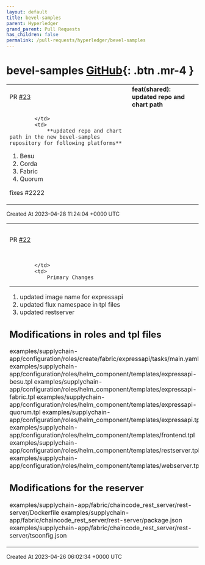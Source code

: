 ```yaml
---
layout: default
title: bevel-samples
parent: Hyperledger
grand_parent: Pull Requests
has_children: false
permalink: /pull-requests/hyperledger/bevel-samples
---
```


# bevel-samples <span class="fs-3 right-align">[GitHub](https://github.com/hyperledger/bevel-samples){: .btn .mr-4 }</span>


<div>
    <table>
        <tr>
            <td>
                PR <a href="https://github.com/hyperledger/bevel-samples/pull/23" class=".btn">#23</a>
            </td>
            <td>
                <b>
                    feat(shared): updated repo and chart path
                </b>
            </td>
        </tr>
        <tr>
            <td>
                
            </td>
            <td>
                **updated repo and chart path in the new bevel-samples repository for following platforms**

  1. Besu
  2. Corda
  3. Fabric
  4. Quorum

fixes #2222
            </td>
        </tr>
    </table>
    <div class="right-align">
        Created At 2023-04-28 11:24:04 +0000 UTC
    </div>
</div>

<div>
    <table>
        <tr>
            <td>
                PR <a href="https://github.com/hyperledger/bevel-samples/pull/22" class=".btn">#22</a>
            </td>
            <td>
                <b>
                    [chore] merge from main
                </b>
            </td>
        </tr>
        <tr>
            <td>
                
            </td>
            <td>
                Primary Changes
--------------
1. updated image name for expressapi
2. updated flux namespace in tpl files
2. updated restserver

Modifications in roles and tpl files
-----------------------
 examples/supplychain-app/configuration/roles/create/fabric/expressapi/tasks/main.yaml
 examples/supplychain-app/configuration/roles/helm_component/templates/expressapi-besu.tpl
 examples/supplychain-app/configuration/roles/helm_component/templates/expressapi-fabric.tpl
 examples/supplychain-app/configuration/roles/helm_component/templates/expressapi-quorum.tpl
 examples/supplychain-app/configuration/roles/helm_component/templates/expressapi.tpl
 examples/supplychain-app/configuration/roles/helm_component/templates/frontend.tpl
 examples/supplychain-app/configuration/roles/helm_component/templates/restserver.tpl
 examples/supplychain-app/configuration/roles/helm_component/templates/webserver.tpl

Modifications for the reserver
-------------------------
 examples/supplychain-app/fabric/chaincode_rest_server/rest-server/Dockerfile
 examples/supplychain-app/fabric/chaincode_rest_server/rest-server/package.json
 examples/supplychain-app/fabric/chaincode_rest_server/rest-server/tsconfig.json
            </td>
        </tr>
    </table>
    <div class="right-align">
        Created At 2023-04-26 06:02:34 +0000 UTC
    </div>
</div>

